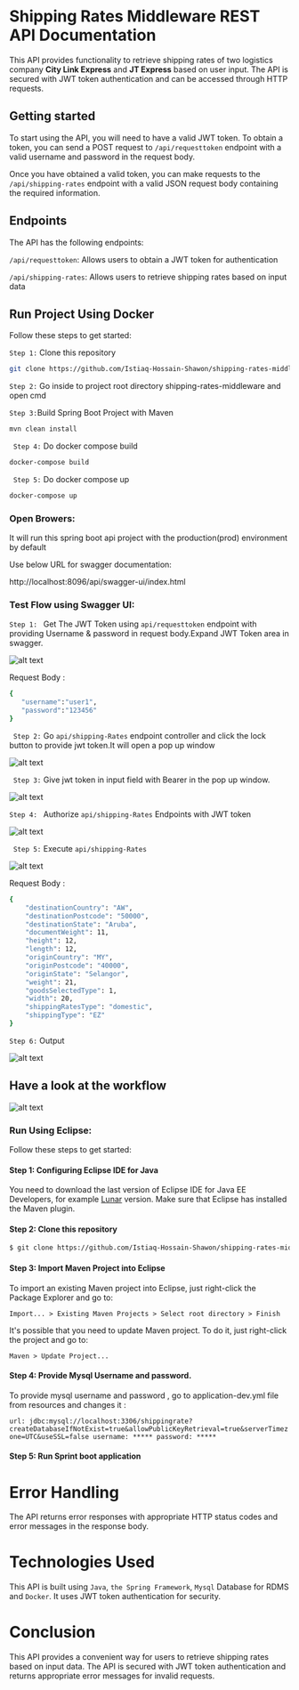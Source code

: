 
# Shipping Rates Middleware REST API Documentation


This API provides functionality to retrieve shipping rates of two logistics company  **City Link Express** and **JT Express** based on user input. The API is secured with JWT token authentication and can be accessed through HTTP requests.
## Getting started
To start using the API, you will need to have a valid JWT token. To obtain a token, you can send a POST request to `/api/requesttoken` endpoint with a valid username and password in the request body.

Once you have obtained a valid token, you can make requests to the `/api/shipping-rates` endpoint with a valid JSON request body containing the required information.
## Endpoints
The API has the following endpoints:

`/api/requesttoken`: Allows users to obtain a JWT token for authentication

`/api/shipping-rates`: Allows users to retrieve shipping rates based on input data

## Run Project Using Docker

Follow these steps to get started:

`Step 1:` Clone this repository

```bash
git clone https://github.com/Istiaq-Hossain-Shawon/shipping-rates-middleware

```
`Step 2:` Go inside to project root directory shipping-rates-middleware and open cmd



` Step 3: `Build Spring Boot Project with Maven
```bash
mvn clean install 
```
` Step 4:` Do docker compose build
```bash
docker-compose build

```
` Step 5:` Do docker compose up
```bash
docker-compose up

```
### Open Browers:

It will run this spring boot api project with the production(prod) environment by default

Use below URL for swagger documentation:

http://localhost:8096/api/swagger-ui/index.html


### Test Flow using Swagger UI:

`Step 1: ` Get The JWT Token using  `api/requesttoken` endpoint with providing Username & password in request body.Expand JWT Token area in swagger. 

![alt text](https://github.com/Istiaq-Hossain-Shawon/shipping-rates-middleware/blob/main/wiki-images/GetTokenImage.png?raw=true) 


Request Body :
```bash
{
   "username":"user1",
   "password":"123456"
}

```

` Step 2:` Go `api/shipping-Rates` endpoint controller and  click the lock button to provide jwt token.It will open a pop up window  

![alt text](https://github.com/Istiaq-Hossain-Shawon/shipping-rates-middleware/blob/main/wiki-images/AuthorizeButtonGetRates.PNG?raw=true) 


` Step 3:` Give jwt token in input field with Bearer  in the pop up window.

![alt text](https://github.com/Istiaq-Hossain-Shawon/shipping-rates-middleware/blob/main/wiki-images/JWT%20AUthorize.png?raw=true) 



`Step 4: ` Authorize  `api/shipping-Rates` Endpoints with JWT token

![alt text](https://github.com/Istiaq-Hossain-Shawon/shipping-rates-middleware/blob/main/wiki-images/Authorized.png?raw=true) 


` Step 5:`  Execute `api/shipping-Rates` 

![alt text](https://github.com/Istiaq-Hossain-Shawon/shipping-rates-middleware/blob/main/wiki-images/CallGetRatesAPIWIthToken.PNG?raw=true) 

Request Body :
```bash
{   
    "destinationCountry": "AW",
    "destinationPostcode": "50000",
    "destinationState": "Aruba",
    "documentWeight": 11,
    "height": 12,
    "length": 12,
    "originCountry": "MY",
    "originPostcode": "40000",
    "originState": "Selangor",
    "weight": 21,
    "goodsSelectedType": 1,
    "width": 20,
    "shippingRatesType": "domestic",
    "shippingType": "EZ"
}
```
 
`Step 6:` Output

![alt text](https://github.com/Istiaq-Hossain-Shawon/shipping-rates-middleware/blob/main/wiki-images/OutPutResponse.PNG?raw=true) 



## Have a look at the workflow

![alt text](https://github.com/Istiaq-Hossain-Shawon/shipping-rates-middleware/blob/main/wiki-images/ApiMiddlewareWorkflow.jpg?raw=true) 



### Run Using Eclipse:

Follow these steps to get started:

#### Step 1: Configuring Eclipse IDE for Java

You need to download the last version of Eclipse IDE for Java EE Developers, for example [Lunar](https://www.eclipse.org/downloads/packages/eclipse-ide-java-ee-developers/lunasr2) version. Make sure that Eclipse has installed the Maven plugin.


#### Step 2: Clone this repository

```bash
$ git clone https://github.com/Istiaq-Hossain-Shawon/shipping-rates-middleware

```

#### Step 3: Import  Maven Project into Eclipse

To import an existing Maven project into Eclipse, just right-click the Package Explorer and go to:

`
Import... > Existing Maven Projects > Select root directory > Finish
`

It's possible that you need to update Maven project. To do it, just right-click the project and go to:

`
Maven > Update Project...
`

#### Step 4: Provide Mysql Username and password.

To provide mysql username and password , go to application-dev.yml  file from resources  and changes it :

`
url: jdbc:mysql://localhost:3306/shippingrate?createDatabaseIfNotExist=true&allowPublicKeyRetrieval=true&serverTimezone=UTC&useSSL=false
username: *****
password: *****
`

#### Step 5: Run Sprint boot  application


# Error Handling
The API returns error responses with appropriate HTTP status codes and error messages in the response body.

# Technologies Used
This API is built using `Java`, `the Spring Framework`, `Mysql` Database for RDMS and `Docker`. It uses JWT token authentication for security.

# Conclusion
This API provides a convenient way for users to retrieve shipping rates based on input data. The API is secured with JWT token authentication and returns appropriate error messages for invalid requests.

